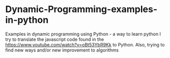 # Dynamic-Programming-examples-in-python
Examples in dynamic programming using Python -  a way to learn python
I try to translate the javascript code found in the https://www.youtube.com/watch?v=oBt53YbR9Kk to Python.
Also, trying to find new ways and/or new improvement to algorithms 
